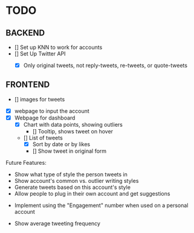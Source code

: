 

# TODO
## BACKEND
- [] Set up KNN to work for accounts
- [] Set Up Twitter API
	- [x] Only original tweets, not reply-tweets, re-tweets, or quote-tweets


## FRONTEND
- [] images for tweets
- [x] webpage to input the account
- [x] Webpage for dashboard
	- [x] Chart with data points, showing outliers
		- [] Tooltip, shows tweet on hover
	- [] List of tweets
		- [x] Sort by date or by likes
		- [] Show tweet in original form



Future Features:
- Show what type of style the person tweets in
- Show account's common vs. outlier writing styles
- Generate tweets based on this account's style
- Allow people to plug in their own account and get suggestions
 + Implement using the "Engagement" number when used on a personal account
- Show average tweeting frequency